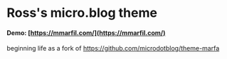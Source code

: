 # Ross's micro.blog theme

#### Demo: [https://mmarfil.com/](https://mmarfil.com/)

beginning life as a fork of https://github.com/microdotblog/theme-marfa
